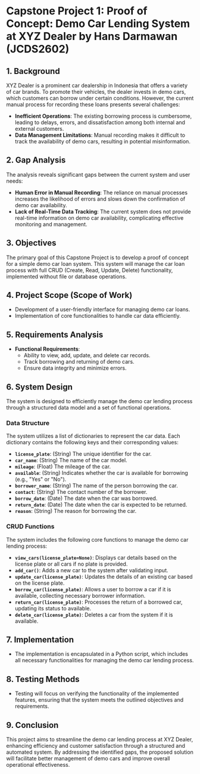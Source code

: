 # Capstone Project 1: Proof of Concept: Demo Car Lending System at XYZ Dealer by Hans Darmawan (JCDS2602)

## 1. Background

XYZ Dealer is a prominent car dealership in Indonesia that offers a variety of car brands. To promote their vehicles, the dealer invests in demo cars, which customers can borrow under certain conditions. However, the current manual process for recording these loans presents several challenges:

- **Inefficient Operations**: The existing borrowing process is cumbersome, leading to delays, errors, and dissatisfaction among both internal and external customers.
- **Data Management Limitations**: Manual recording makes it difficult to track the availability of demo cars, resulting in potential misinformation.

## 2. Gap Analysis

The analysis reveals significant gaps between the current system and user needs:

- **Human Error in Manual Recording**: The reliance on manual processes increases the likelihood of errors and slows down the confirmation of demo car availability.
- **Lack of Real-Time Data Tracking**: The current system does not provide real-time information on demo car availability, complicating effective monitoring and management.

## 3. Objectives

The primary goal of this Capstone Project is to develop a proof of concept for a simple demo car loan system. This system will manage the car loan process with full CRUD (Create, Read, Update, Delete) functionality, implemented without file or database operations.

## 4. Project Scope (Scope of Work)

- Development of a user-friendly interface for managing demo car loans.
- Implementation of core functionalities to handle car data efficiently.

## 5. Requirements Analysis

- **Functional Requirements**:
  - Ability to view, add, update, and delete car records.
  - Track borrowing and returning of demo cars.
  - Ensure data integrity and minimize errors.

## 6. System Design

The system is designed to efficiently manage the demo car lending process through a structured data model and a set of functional operations.

### Data Structure

The system utilizes a list of dictionaries to represent the car data. Each dictionary contains the following keys and their corresponding values:

- **`license_plate`**: (String) The unique identifier for the car.
- **`car_name`**: (String) The name of the car model.
- **`mileage`**: (Float) The mileage of the car.
- **`available`**: (String) Indicates whether the car is available for borrowing (e.g., "Yes" or "No").
- **`borrower_name`**: (String) The name of the person borrowing the car.
- **`contact`**: (String) The contact number of the borrower.
- **`borrow_date`**: (Date) The date when the car was borrowed.
- **`return_date`**: (Date) The date when the car is expected to be returned.
- **`reason`**: (String) The reason for borrowing the car.

### CRUD Functions

The system includes the following core functions to manage the demo car lending process:

- **`view_cars(license_plate=None)`**: Displays car details based on the license plate or all cars if no plate is provided.
- **`add_car()`**: Adds a new car to the system after validating input.
- **`update_car(license_plate)`**: Updates the details of an existing car based on the license plate.
- **`borrow_car(license_plate)`**: Allows a user to borrow a car if it is available, collecting necessary borrower information.
- **`return_car(license_plate)`**: Processes the return of a borrowed car, updating its status to available.
- **`delete_car(license_plate)`**: Deletes a car from the system if it is available.

## 7. Implementation

- The implementation is encapsulated in a Python script, which includes all necessary functionalities for managing the demo car lending process.

## 8. Testing Methods

- Testing will focus on verifying the functionality of the implemented features, ensuring that the system meets the outlined objectives and requirements.

## 9. Conclusion

This project aims to streamline the demo car lending process at XYZ Dealer, enhancing efficiency and customer satisfaction through a structured and automated system. By addressing the identified gaps, the proposed solution will facilitate better management of demo cars and improve overall operational effectiveness.
